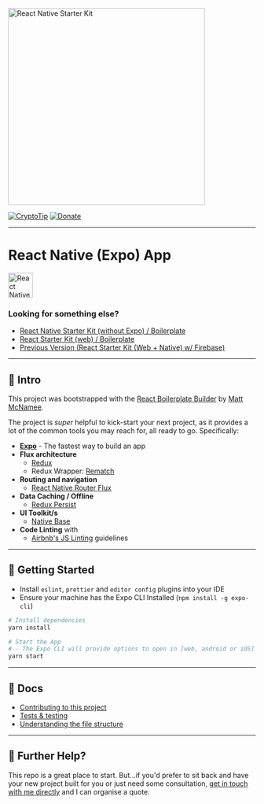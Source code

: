 <img src="/documentation/rnsk-logo.jpg" alt="React Native Starter Kit" width="400" />

[![CryptoTip](https://img.shields.io/badge/Donate%20with-CryptoTip-blue.svg?style=flat&colorB=007bff)](https://cryptotip.it/p/mcnamee)  [![Donate](https://img.shields.io/badge/Donate-PayPal-green.svg)](https://www.paypal.com/cgi-bin/webscr?cmd=_s-xclick&hosted_button_id=U7CE3LJYX859E)

---

# React Native (Expo) App

<a href="https://expo.io/@mcnamee/react-native-starter-kit"><img src="/documentation/expo-demo.jpg" alt="React Native Expo Demo" height="50" /></a>

### Looking for something else?

- [React Native Starter Kit (without Expo) / Boilerplate](https://github.com/mcnamee/react-native-starter-kit)
- [React Starter Kit (web) / Boilerplate](https://github.com/mcnamee/react-starter-kit)
- [Previous Version (React Starter Kit (Web + Native) w/ Firebase)](https://github.com/mcnamee/react-native-starter-kit/tree/archive/v3)

---

## 👋 Intro

This project was bootstrapped with the [React Boilerplate Builder](https://github.com/mcnamee/react-native-boilerplate-builder) by [Matt McNamee](https://mcnam.ee).

The project is _super_ helpful to kick-start your next project, as it provides a lot of the common tools you may reach for, all ready to go. Specifically:

- __[Expo](https://expo.io/)__ - The fastest way to build an app
- __Flux architecture__
    - [Redux](https://redux.js.org/docs/introduction/)
    - Redux Wrapper: [Rematch](https://github.com/rematch/rematch)
- __Routing and navigation__
    - [React Native Router Flux](https://github.com/aksonov/react-native-router-flux)
- __Data Caching / Offline__
    - [Redux Persist](https://github.com/rt2zz/redux-persist)
- __UI Toolkit/s__
    - [Native Base](https://nativebase.io/)
- __Code Linting__ with
    - [Airbnb's JS Linting](https://github.com/airbnb/javascript) guidelines

---

## 🚀 Getting Started

 - Install `eslint`, `prettier` and `editor config` plugins into your IDE
 - Ensure your machine has the Expo CLI Installed (`npm install -g expo-cli`)

```bash
# Install dependencies
yarn install

# Start the App
# - The Expo CLI will provide options to open in [web, android or iOS]
yarn start
```

---

## 📖 Docs

- [Contributing to this project](/documentation/contributing.md)
- [Tests & testing](/documentation/testing.md)
- [Understanding the file structure](/documentation/file-structure.md)

---

## 👊 Further Help?

This repo is a great place to start. But...if you'd prefer to sit back and have your new project built for you or just need some consultation, [get in touch with me directly](https://mcnam.ee) and I can organise a quote.
